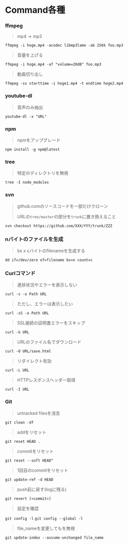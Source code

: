 # Command各種

### ffmpeg

> mp4 -> mp3

`ffmpeg -i hoge.mp4 -acodec libmp3lame -ab 256k foo.mp3`

> 音量を上げる

`ffmpeg -i hoge.mp4 -af "volume=20dB" foo.mp3`

> 動画切り出し

`ffmpeg -ss starttime -i hoge1.mp4 -t endtime hoge2.mp4`

### youtube-dl

> 音声のみ抽出

`youtube-dl -x "URL"`

### npm

> npmをアップグレード

`npm install -g npm@latest`

### tree

> 特定のディレクトリを無視

`tree -I node_modules`

### svn

> github.comのソースコードを一部だけクローン
>
> URLの`tree/master`の部分を`trunk`に置き換えること

`svn checkout https://github.com/XXX/YYY/trunk/ZZZ`

### nバイトのファイルを生成

> bs x cバイトのfilenameを生成する

`dd if=/dev/zero of=filename bs=n count=c`

### Curlコマンド

> 進捗状況やエラーを表示しない

`curl -s -o Path URL`

> ただし、エラーは表示したい

`curl -sS -o Path URL`

> SSL接続の証明書エラーをスキップ

`curl -k URL`

> URLのファイル名でダウンロード

`curl -O URL/save.html`

> リダイレクト有効

`curl -L URL`

> HTTPレスポンスヘッダー取得

`curl -I URL`

### Git

> untracked filesを消去

`git clean -df`

> addをリセット

`git reset HEAD .`

> commitをリセット

`git reset --soft HEAD^`

> 1回目のcommitをリセット

`git update-ref -d HEAD`

> push前に戻す(logに残る)

`git revert [<commit>]`

> 設定を確認

`git config -l`
`git config --global -l`

> file_nameを変更してもを無視

`git update-index --assume-unchanged file_name`
